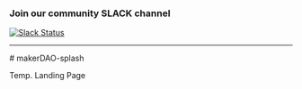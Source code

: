 ### Join our community SLACK channel

[![Slack Status](http://slack.makerdao.com/badge.svg)](https:/slack.makerdao.com)
<hr>
# makerDAO-splash

Temp. Landing Page
